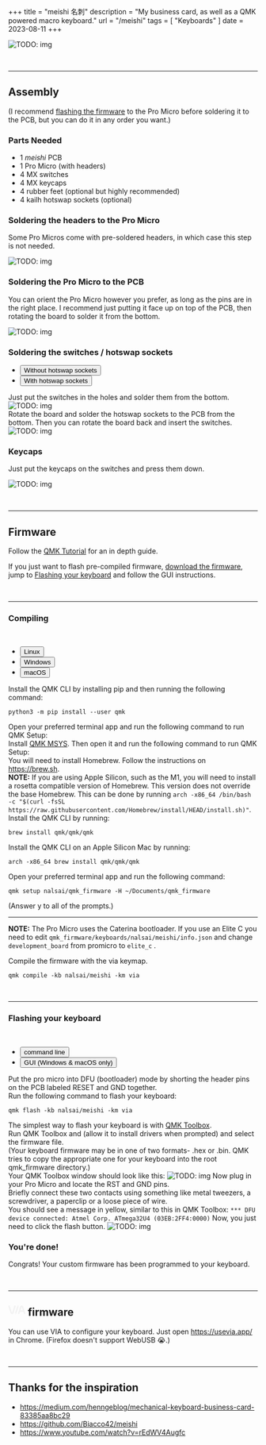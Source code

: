+++
title = "meishi 名刺"
description = "My business card, as well as a QMK powered macro keyboard."
url = "/meishi"
tags = [
  "Keyboards"
]
date = 2023-08-11
+++


<img class="my-4 d-block" src="" alt="TODO: img"/>

&nbsp;

---

## Assembly

(I recommend [flashing the firmware](#firmware) to the Pro Micro before soldering it to the PCB, but you can do it in any order you want.)

### Parts Needed

- 1 _meishi_ PCB
- 1 Pro Micro (with headers)
- 4 MX switches
- 4 MX keycaps
- 4 rubber feet (optional but highly recommended)
- 4 kailh hotswap sockets (optional)

### Soldering the headers to the Pro Micro

Some Pro Micros come with pre-soldered headers, in which case this step is not needed.

<img class="my-4 d-block" src="" alt="TODO: img"/>

### Soldering the Pro Micro to the PCB

You can orient the Pro Micro however you prefer, as long as the pins are in the right place.
I recommend just putting it face up on top of the PCB, then rotating the board to solder it from the bottom.

<img class="my-4 d-block" src="" alt="TODO: img"/>

### Soldering the switches / hotswap sockets

<ul class="nav nav-tabs" id="myTab" role="tablist">
  <li class="nav-item" role="presentation">
    <button class="nav-link active" id="no-hotswap" data-bs-toggle="tab" data-bs-target="#no-hotswap-pane" type="button" role="tab" aria-controls="no-hotswap-pane" aria-selected="true">Without hotswap sockets</button>
  </li>
  <li class="nav-item" role="presentation">
    <button class="nav-link" id="hotswap" data-bs-toggle="tab" data-bs-target="#hotswap-pane" type="button" role="tab" aria-controls="hotswap-pane" aria-selected="false">With hotswap sockets</button>
  </li>
</ul>
<div class="tab-content" id="myTabContent">
  <div class="tab-pane show active" id="no-hotswap-pane" role="tabpanel" aria-labelledby="no-hotswap" tabindex="0">
    Just put the switches in the holes and solder them from the bottom.
<img class="my-4 d-block" src="" alt="TODO: img"/>
  </div>
  <div class="tab-pane" id="hotswap-pane" role="tabpanel" aria-labelledby="hotswap" tabindex="0">
  Rotate the board and solder the hotswap sockets to the PCB from the bottom.
  Then you can rotate the board back and insert the switches.

  <img class="my-4 d-block" src="" alt="TODO: img"/>

  </div>
</div>

### Keycaps

Just put the keycaps on the switches and press them down.

<img class="my-4 d-block" src="" alt="TODO: img"/>

&nbsp;

---

<h2 id="firmware" class="id-scroll-fix">Firmware</h2>

Follow the [QMK Tutorial](https://docs.qmk.fm/#/newbs) for an in depth guide.

If you just want to flash pre-compiled firmware, [download the firmware](https://github.com/nalsai/qmk_firmware/releases/latest), jump to [Flashing your keyboard](#flashing-your-keyboard) and follow the GUI instructions.

&nbsp;

---

### Compiling

&nbsp;

<ul class="nav nav-tabs" id="myTab" role="tablist">
  <li class="nav-item" role="presentation">
    <button class="nav-link active" id="linux" data-bs-toggle="tab" data-bs-target="#linux-pane" type="button" role="tab" aria-controls="linux-pane" aria-selected="true">Linux</button>
  </li>
  <li class="nav-item" role="presentation">
    <button class="nav-link" id="windows" data-bs-toggle="tab" data-bs-target="#windows-pane" type="button" role="tab" aria-controls="hotswap-pane" aria-selected="false">Windows</button>
  </li>
  <li class="nav-item" role="presentation">
    <button class="nav-link" id="macos" data-bs-toggle="tab" data-bs-target="#macos-pane" type="button" role="tab" aria-controls="hotswap-pane" aria-selected="false">macOS</button>
  </li>
</ul>
<div class="tab-content" id="myTabContent">
  <div class="tab-pane show active" id="linux-pane" role="tabpanel" aria-labelledby="linux" tabindex="0">
    Install the QMK CLI by installing pip and then running the following command:
    <pre tabindex="0"><code>python3 -m pip install --user qmk</code></pre>
    Open your preferred terminal app and run the following command to run QMK Setup:
  </div>
  <div class="tab-pane" id="windows-pane" role="tabpanel" aria-labelledby="windows" tabindex="0">
    Install <a href="https://github.com/qmk/qmk_distro_msys/releases/latest">QMK MSYS</a>.
    Then open it and run the following command to run QMK Setup:
  </div>
  <div class="tab-pane" id="macos-pane" role="tabpanel" aria-labelledby="macos" tabindex="0">
    You will need to install Homebrew. Follow the instructions on <a href="https://brew.sh">https://brew.sh</a>.
    <div class="callout callout-warning"><strong>NOTE:</strong> If you are using Apple Silicon, such as the M1, you will need to install a rosetta compatible version of Homebrew. This version does not override the base Homebrew. This can be done by running <code>arch -x86_64 /bin/bash -c "$(curl -fsSL https://raw.githubusercontent.com/Homebrew/install/HEAD/install.sh)"</code>.</div>
    Install the QMK CLI by running:
    <pre tabindex="0"><code>brew install qmk/qmk/qmk</code></pre>
    Install the QMK CLI on an Apple Silicon Mac by running:
    <pre tabindex="0"><code>arch -x86_64 brew install qmk/qmk/qmk</code></pre>
    Open your preferred terminal app and run the following command:
  </div>
</div>

```
qmk setup nalsai/qmk_firmware -H ~/Documents/qmk_firmware
```

(Answer y to all of the prompts.)

---

<div class="callout callout-warning"><strong>NOTE:</strong> The Pro Micro uses the Caterina bootloader. If you use an Elite C you need to edit <code>qmk_firmware/keyboards/nalsai/meishi/info.json</code> and change <code>development_board</code>  from promicro to <code>elite_c</code> .</div>

Compile the firmware with the via keymap.
```
qmk compile -kb nalsai/meishi -km via
```

&nbsp;

---

<h3 id="flashing-your-keyboard" class="id-scroll-fix">Flashing your keyboard</h3>

&nbsp;

<ul class="nav nav-tabs" id="myTab" role="tablist">
  <li class="nav-item" role="presentation">
    <button class="nav-link active" id="terminal" data-bs-toggle="tab" data-bs-target="#terminal-pane" type="button" role="tab" aria-controls="linux-pane" aria-selected="true">command line</button>
  </li>
  <li class="nav-item" role="presentation">
    <button class="nav-link" id="gui" data-bs-toggle="tab" data-bs-target="#gui-pane" type="button" role="tab" aria-controls="hotswap-pane" aria-selected="false">GUI (Windows & macOS only)</button>
  </li>
</ul>
<div class="tab-content" id="myTabContent">
  <div class="tab-pane show active" id="terminal-pane" role="tabpanel" aria-labelledby="terminal" tabindex="0">
    Put the pro micro into DFU (bootloader) mode by shorting the header pins on the PCB labeled RESET and GND together.<br>
    Run the following command to flash your keyboard:
    <pre tabindex="0"><code>qmk flash -kb nalsai/meishi -km via</code></pre>
  </div>
  <div class="tab-pane" id="gui-pane" role="tabpanel" aria-labelledby="gui" tabindex="0">
    The simplest way to flash your keyboard is with <a href="https://github.com/qmk/qmk_toolbox/releases/latest">QMK Toolbox</a>.<br>
    Run QMK Toolbox and (allow it to install drivers when prompted) and select the firmware file.<br>
    (Your keyboard firmware may be in one of two formats- .hex or .bin. QMK tries to copy the appropriate one for your keyboard into the root qmk_firmware directory.)<br>
    Your QMK Toolbox window should look like this:
    <img class="my-4 d-block" src="" alt="TODO: img"/>
    Now plug in your Pro Micro and locate the RST and GND pins.<br>
    Briefly connect these two contacts using something like metal tweezers, a screwdriver, a paperclip or a loose piece of wire.<br>
    You should see a message in yellow, similar to this in QMK Toolbox:
    <code class="text-warning d-block">*** DFU device connected: Atmel Corp. ATmega32U4 (03EB:2FF4:0000)</code>
    Now, you just need to click the flash button.
    <img class="my-4 d-block" src="" alt="TODO: img"/>
  </div>
</div>

### You're done!

Congrats! Your custom firmware has been programmed to your keyboard.

&nbsp;

---

## <svg style="height: 1em" role="img" aria-labelledby="via-svg-alt" xmlns="http://www.w3.org/2000/svg" viewBox="0 0 525.74 320" style="padding:20px;width:300px" color="rgba(242,242,242,1)"><defs><style>.cls-1{fill:currentColor}</style></defs><title id="via-svg-alt">Via</title><g id="Layer_2" data-name="Layer 2"><g id="Layer_2-2" data-name="Layer 2"><path class="cls-1" d="M524.6 237.33 459.25 37.88C451.73 14.93 432.81.12 411 .12h-.13c-21.87.06-40.79 15-48.21 38.11l-64 199.23a22.93 22.93 0 0 0 43.66 14l18.74-58.35h100.81l19.13 58.5a22.93 22.93 0 0 0 43.58-14.28Zm-145-90a2.78 2.78 0 0 1-2.65-3.63l29.37-91.41C407.82 47.68 410 46 411 46c1 0 3.17 1.68 4.65 6.19l30 91.49a2.78 2.78 0 0 1-2.64 3.64ZM212.25 1.21A22.93 22.93 0 0 0 183.41 16l-64 199.23c-1.47 4.57-3.66 6.28-4.69 6.29-1 0-3.17-1.68-4.64-6.19L44.72 15.91A22.92 22.92 0 1 0 1.15 30.18l65.34 199.45c7.52 23 26.44 37.77 48.22 37.77h.14c21.86-.06 40.78-15 48.2-38.11l64-199.23a22.93 22.93 0 0 0-14.8-28.85ZM306.09 1.1a22.93 22.93 0 0 0-28.84 14.82l-71.5 222.54a22.93 22.93 0 1 0 43.66 14l71.5-222.55A22.93 22.93 0 0 0 306.09 1.1Zm-78.17 255.45a12.5 12.5 0 1 1 12.5-12.5 12.5 12.5 0 0 1-12.5 12.5Zm70.7-220.91a12.5 12.5 0 1 1 12.5-12.5 12.5 12.5 0 0 1-12.5 12.5Z"></path></g></g></svg> firmware

You can use VIA to configure your keyboard. Just open <https://usevia.app/> in Chrome. (Firefox doesn't support WebUSB 😭.)

&nbsp;

---

## Thanks for the inspiration

- https://medium.com/henngeblog/mechanical-keyboard-business-card-83385aa8bc29
- https://github.com/Biacco42/meishi
- https://www.youtube.com/watch?v=rEdWV4Augfc
